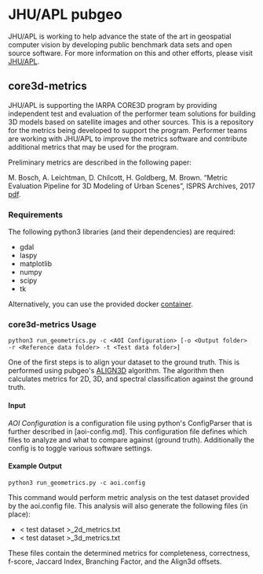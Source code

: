 # JHU/APL pubgeo
JHU/APL is working to help advance the state of the art in geospatial computer vision by developing public benchmark data sets and open source software.
For more information on this and other efforts, please visit [JHU/APL](http://www.jhuapl.edu/pubgeo.html).

## core3d-metrics
 JHU/APL is supporting the IARPA CORE3D program by providing independent test and evaluation of the performer team solutions for building 3D models based on satellite images and other sources. This is a repository for the metrics being developed to support the program. Performer teams are working with JHU/APL to improve the metrics software and contribute additional metrics that may be used for the program.
 
 Preliminary metrics are described in the following paper:
 
 M. Bosch, A. Leichtman, D. Chilcott, H. Goldberg, M. Brown. “Metric Evaluation Pipeline for 3D Modeling of Urban Scenes”, ISPRS Archives, 2017 [pdf](https://www.int-arch-photogramm-remote-sens-spatial-inf-sci.net/XLII-1-W1/239/2017/isprs-archives-XLII-1-W1-239-2017.pdf).

### Requirements
The following python3 libraries (and their dependencies) are required:
* gdal
* laspy
* matplotlib
* numpy
* scipy
* tk

Alternatively, you can use the provided docker [container](Dockerfile).

### core3d-metrics Usage
    python3 run_geometrics.py -c <AOI Configuration> [-o <Output folder>  -r <Reference data folder> -t <Test data folder>]
One of the first steps is to align your dataset to the ground truth. This is performed using pubgeo's [ALIGN3D](https://github.com/pubgeo/pubgeo/#align3d) algorithm.
The algorithm then calculates metrics for 2D, 3D, and spectral classification against the ground truth.

#### Input
_AOI Configuration_ is a configuration file using python's ConfigParser that is further described in [aoi-config.md].
This configuration file defines which files to analyze and what to compare against (ground truth). Additionally the config is
to toggle various software settings.

#### Example Output
    python3 run_geometrics.py -c aoi.config
This command would perform metric analysis on the test dataset provided by the aoi.config file. This analysis will also generate the following files (in place):
* < test dataset >_2d_metrics.txt
* < test dataset >_3d_metrics.txt

These files contain the determined metrics for completeness, correctness, f-score, Jaccard Index, Branching Factor, and the Align3d offsets.
